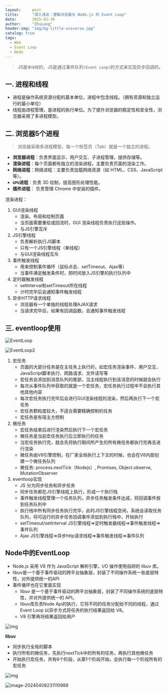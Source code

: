 ```yaml
---
layout:     post
title:      "深入浅出：理解浏览器与 Node.js 的 Event Loop"
date:       2025-03-30
author:     "ZhuLang"
header-img: "img/bg-little-universe.jpg"
catalog: true
tags:
  - Web
  - Event Loop
  - Node
---
```


> JS是`单线程`的，JS是通过事件队列`(Event Loop)`的方式来实现异步回调的。

## 一. 进程和线程

- 进程是操作系统资源分配的基本单位，进程中包含线程。（拥有资源和独立运行的最小单位）
- 线程由进程管理，是进程的执行单位。为了提升浏览器的稳定性和安全性，浏览器采用了多进程模型。

## 二. 浏览器5个进程

> 浏览器采用多进程模型，每一个标签页（Tab）就是一个独立的进程。

- **浏览器进程**：负责界面显示、用户交互、子进程管理，提供存储等。
- **渲染进程**：每个页面都有独立的渲染进程，主要负责页面的渲染工作。
- **网络进程**：网络进程：主要负责加载网络资源（如 HTML、CSS、JavaScript 等）。
- **`GPU`进程**：负责 3D 绘制，提高图形处理性能。
- **插件进程**： 负责管理 Chrome 中安装的插件。

渲染进程：

1. GUI渲染线程
   - 渲染、布局和绘制页面
   - 当页面需要重绘或回流时，GUI 渲染线程负责执行这些操作。
   - 与JS引擎互斥
2. JS引擎线程
   - 负责解析执行JS脚本
   - 只有一个JS引擎线程（单线程）
   - 与GUI渲染线程互斥
3. 事件触发线程
   - 用来控制事件循环（鼠标点击、setTimeout、Ajax等）
   - 当事件满足触发条件时，把时间放入JS引擎的执行队列中
4. 定时器触发线程
   - setInterval和setTimeout所在线程
   - 计时完毕后会通知事件触发线程
5. 异步HTTP请求线程
   - 浏览器有一个单独的线程处理AJAX请求
   - 当请求完毕后，如果有回调函数，会通知事件触发线程

## 三. eventloop使用

![EventLoop](https://p.ipic.vip/fpbyv1.jpg)

![EventLoop2](https://p.ipic.vip/x2i3vn.jpg)

1. 宏任务
   - 页面的大部分任务是在主任务上执行的，如宏任务渲染事件、用户交互、JavaScript脚本执行、网路请求、文件读写等
   - 宏任务会添加到消息队列的尾部，当主线程执行到该消息的时候就会执行
   - 每次从事件队列中获取的就是一个宏任务，宏任务执行过程中不会执行其他其他内容
   - 每次宏任务执行完毕后会进行GUI渲染线程的渲染，然后再执行下一个宏任务
   - 宏任务颗粒度较大，不适合需要精确控制的任务
   - 宏任务是有宿主方控制
2. 微任务
   - 宏任务结束后进行渲染然后执行下一个宏任务
   - 微任务是当前宏任务执行后立即执行的任务
   - 当宏任务执行完，就会先将执行期间所产生的所有微任务都执行完再去进行渲染
   - 微任务由V8引擎控制，在厂家全局执行上下文的时候，也会在V8内部创建一个微任务队列
   - 微任务: process.nextTick（Nodejs）, Promises, Object.observe, MutationObserver
3. eventloop实现
   - JS 分为同步任务和异步任务
   - 同步任务都在JS引擎线程上执行，形成一个执行栈
   - 事件触发线程管理一个任务队列，异步任务触发条件达成，将回调事件放到任务队列中
   - 执行栈中所有同步任务执行完毕，此时JS引擎线程空闲，系统会读取任务队列，将可运行的异步任务回调事件添加到执行栈中，开始执行
   - setTimeout/setInterval JS引擎线程=>定时触发器线程=>事件触发线程=>事件队列
   - Ajax JS引擎线程=>异步http请求线程=>事件触发线程=>事件队列

## Node中的EventLoop

- Node.js 采用 V8 作为 JavaScript 解析引擎，I/O 操作使用自研的 libuv 库。
- libuv是一个基于事件驱动的跨平台抽象层，封装了不同操作系统一些底层特性，对外提供统一的API
- 事件循环也在它里面实现
  - libuv 是一个基于事件驱动的跨平台抽象层，封装了不同操作系统的底层特性，并对外提供统一的 API。
  - libuv库负责Node Api的执行，它将不同的任务分配给不同的线程，通过 Event Loop 以异步方式将任务的执行结果返回给 V8。
  - V8 引擎再将结果返回给用户

![img](https://p.ipic.vip/rytk1w.jpg)

**libuv**

- 同步执行全局的脚本
- 执行所有的微任务，先执行nextTick中的所有的任务，再执行其他微任务
- 开始执行宏任务，共有6个阶段，从第1个阶段开始，会执行每一个阶段所有的宏任务

![img](https://p.ipic.vip/g5wxt5.png)

![image-20240408231110988](https://p.ipic.vip/xcvrzs.png)
